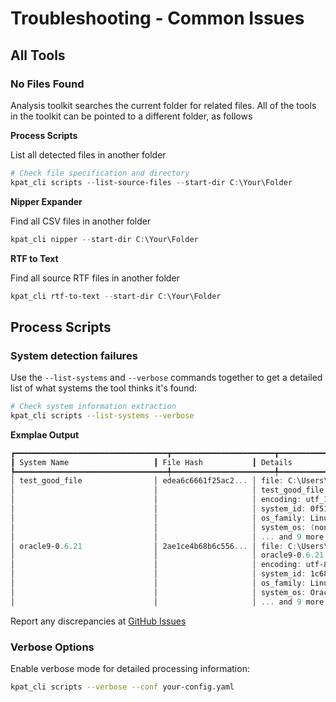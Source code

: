 # Troubleshooting - Common Issues

## All Tools

### No Files Found

Analysis toolkit searches the current folder for related files.  All of the tools in the toolkit can be pointed to a different folder, as follows

**Process Scripts**

List all detected files in another folder
```powershell
# Check file specification and directory
kpat_cli scripts --list-source-files --start-dir C:\Your\Folder
```

**Nipper Expander**

Find all CSV files in another folder
```powershell
kpat_cli nipper --start-dir C:\Your\Folder
```

**RTF to Text**

Find all source RTF files in another folder
```powershell
kpat_cli rtf-to-text --start-dir C:\Your\Folder
```

## Process Scripts

### System detection failures

Use the `--list-systems` and `--verbose` commands together to get a detailed list of what systems the tool thinks it's found:
```bash
# Check system information extraction
kpat_cli scripts --list-systems --verbose
```

**Exmplae Output**
```powershell
┏━━━━━━━━━━━━━━━━━━━━━━━━━━━━━━━━━━┳━━━━━━━━━━━━━━━━━━━━━━━┳━━━━━━━━━━━━━━━━━━━━━━━━━━━━━━━━━━━━━━━━━━━━━━━━━━━━━━━━━━━━━━━━┓
┃ System Name                   ┃ File Hash           ┃ Details                                                   ┃
┡━━━━━━━━━━━━━━━━━━━━━━━━━━━━━━━━━━╇━━━━━━━━━━━━━━━━━━━━━━━╇━━━━━━━━━━━━━━━━━━━━━━━━━━━━━━━━━━━━━━━━━━━━━━━━━━━━━━━━━━━━━━━━┩
│ test_good_file                │ edea6c6661f25ac2... │ file: C:\Users\RandyBartels\Downloads\git ...             │
│                               │                     │ test_good_file.txt                                        │
│                               │                     │ encoding: utf_16                                          │
│                               │                     │ system_id: 0f51cf97-5199-4481-9798-e7fb9d7333ff           │
│                               │                     │ os_family: Linux                                          │
│                               │                     │ system_os: (none)                                         │
│                               │                     │ ... and 9 more                                            │
│ oracle9-0.6.21                │ 2ae1ce4b68b6c556... │ file: C:\Users\RandyBartels\Downloads\git ...             │
│                               │                     │ oracle9-0.6.21.txt                                        │
│                               │                     │ encoding: utf-8                                           │
│                               │                     │ system_id: 1c68a652-5a45-44fe-82ba-dccfc54add94           │
│                               │                     │ os_family: Linux                                          │
│                               │                     │ system_os: Oracle Linux Server 9.2                        │
│                               │                     │ ... and 9 more                                            │
```

Report any discrepancies at [GitHub Issues](https://github.com/kirkpatrickprice/analysis-toolkit/issues)

### Verbose Options

Enable verbose mode for detailed processing information:
```bash
kpat_cli scripts --verbose --conf your-config.yaml
```
